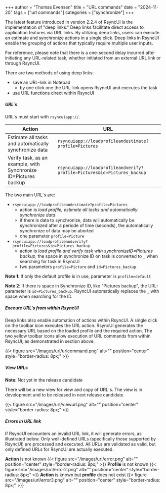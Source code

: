 +++
author = "Thomas Evensen"
title = "URL commands"
date = "2024-11-20"
tags = ["url commands"]
categories = ["synchronize"]
+++

The latest feature introduced in version 2.2.4 of RsyncUI is the implementation of "deep links." Deep links facilitate direct access to application features via URL links. By utilizing deep links, users can execute an estimate and synchronize actions in a single click. Deep links in RsyncUI enable the grouping of actions that typically require multiple user inputs.

For reference, please note that there is a one-second delay incurred after initiating any URL-related task, whether initiated from an external URL link or through RsyncUI.

There are two methods of using deep links:

- save an URL-link in Notepad
    - by one click one the URL-link opens RsyncUI and executes the task
- use URL functions direct within RsyncUI

##### URL´s 

URL´s must start with `rsyncuiapp://`.

| Action                                                | URL                                                                     |
|-------------------------------------------------------|-------------------------------------------------------------------------|
| Estimate all tasks and automatically synchronize data | `rsyncuiapp://loadprofileandestimate?profile=Pictures`                  |
| Verify  task, as an example, with Synchronize ID=Pictures backup      | `rsyncuiapp://loadprofileandverify?profile=Pictures&id=Pictures_backup` |

The two main URL´s are:

- `rsyncuiapp://loadprofileandestimate?profile=Pictures`
   - action is *load profile, estimate all tasks and automatically synchronize data*
    - if there is data to synchronize, data will automatically be synchronized after a periode of time (seconds), the automatically synchronize of data may be aborted
  - one parameter `profile=Picture`
- `rsyncuiapp://loadprofileandverify?profile=Pictures&id=Pictures_backup`
    - action is *load profile and verify  task with synchronizeID=Pictures backup*, the space in synchronize ID on task is converted to `_` when searching for task in RsyncUI
    - two parameters `profile=Picture` and `id=Pictures_backup`

**Note 1**: If only the default profile is in use, parameter is `profile=default`

**Note 2**: If there is space in Synchronize ID, like "Pictures backup", the URL-parameter is `id=Pictures_backup`. RsyncUI automatically replaces the `_` with space when searching for the ID.

##### Execute URL´s from within RsyncUI

Deep links also enable automation of actions within RsyncUI. A single click on the toolbar icon executes  the URL  action. RsyncUI generates the necessary URL based on the loaded profile and the required action. The two yellow toolbar icons allow execution of URL commands from within RsyncUI, as demonstrated in section above.

{{< figure src="/images/url/urlcommand.png" alt="" position="center" style="border-radius: 8px;" >}}

##### View URLs

**Note**: Not yet in the release candidate

There will be a new view for view and copy of URL´s. The view is in development and to be released in next release candidate.

{{< figure src="/images/url/viewurl.png" alt="" position="center" style="border-radius: 8px;" >}}


##### Errors in URL link

If RsyncUI encounters an invalid URL link, it will generate errors, as illustrated below. Only well-defined URLs (specifically those supported by RsyncUI) are processed and executed. All URLs are validated as valid, but only defined URLs for RsyncUI are actually executed.

**Action** is not known
{{< figure src="/images/url/error.png" alt="" position="center" style="border-radius: 8px;" >}}
**Profile** is not known
{{< figure src="/images/url/error2.png" alt="" position="center" style="border-radius: 8px;" >}}
**Action** is  known but **profile** does not exist
{{< figure src="/images/url/error3.png" alt="" position="center" style="border-radius: 8px;" >}}
